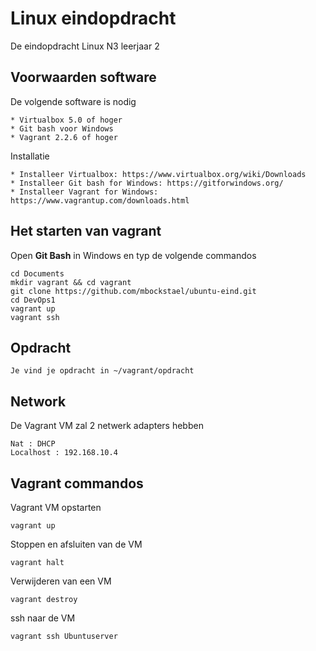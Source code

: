 # Linux eindopdracht
De eindopdracht Linux N3 leerjaar 2

## Voorwaarden software

De volgende software is nodig
```
* Virtualbox 5.0 of hoger
* Git bash voor Windows
* Vagrant 2.2.6 of hoger
```
Installatie
```
* Installeer Virtualbox: https://www.virtualbox.org/wiki/Downloads
* Installeer Git bash for Windows: https://gitforwindows.org/
* Installeer Vagrant for Windows: https://www.vagrantup.com/downloads.html
```

## Het starten van vagrant
Open <b>Git Bash</b> in Windows en typ de volgende commandos
```
cd Documents
mkdir vagrant && cd vagrant
git clone https://github.com/mbockstael/ubuntu-eind.git
cd DevOps1
vagrant up
vagrant ssh
```
## Opdracht
```
Je vind je opdracht in ~/vagrant/opdracht
```
## Network
De Vagrant VM zal 2 netwerk adapters hebben
```
Nat : DHCP
Localhost : 192.168.10.4
```
## Vagrant commandos
Vagrant VM opstarten
```
vagrant up
```
Stoppen en afsluiten van de VM
```
vagrant halt
```
Verwijderen van een VM
```
vagrant destroy
```
ssh naar de VM
```
vagrant ssh Ubuntuserver
```
